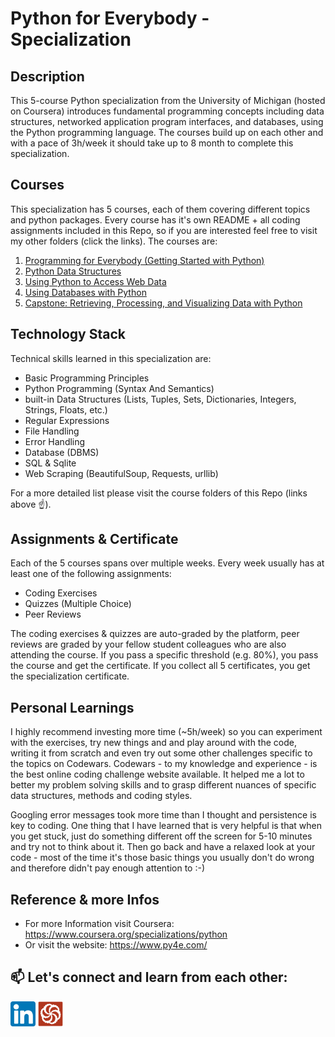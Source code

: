 # Python for Everybody - Specialization

## Description
This 5-course Python specialization from the University of Michigan (hosted on Coursera) introduces fundamental programming concepts including data structures, networked application program interfaces, and databases, using the Python programming language. The courses build up on each other and with a pace of 3h/week it should take up to 8 month to complete this specialization.

## Courses
This specialization has 5 courses, each of them covering different topics and python packages. Every course has it's own README + all coding assignments included in this Repo, so if you are interested feel free to visit my other folders (click the links). The courses are:
1. [Programming for Everybody (Getting Started with Python)](https://github.com/kevin-goetz/Python-for-Everybody-Specialization/tree/main/01_Programming%20for%20Everybody%20(Getting%20Started%20with%20Python))
2. [Python Data Structures](https://github.com/kevin-goetz/Python-for-Everybody-Specialization/tree/main/02_Python%20Data%20Structures)
3. [Using Python to Access Web Data](https://github.com/kevin-goetz/Python-for-Everybody-Specialization/tree/main/03_Using%20Python%20to%20Acess%20Web%20Data)
4. [Using Databases with Python](https://github.com/kevin-goetz/Python-for-Everybody-Specialization/tree/main/04_Using%20Databases%20with%20Python)
5. [Capstone: Retrieving, Processing, and Visualizing Data with Python](https://github.com/kevin-goetz/Python-for-Everybody-Specialization/tree/main/05_Capstone_Retrieving%2C%20Processing%20and%20Visualizing%20Data%20with%20Python)

## Technology Stack
Technical skills learned in this specialization are:
- Basic Programming Principles
- Python Programming (Syntax And Semantics)
- built-in Data Structures (Lists, Tuples, Sets, Dictionaries, Integers, Strings, Floats, etc.)
- Regular Expressions
- File Handling
- Error Handling
- Database (DBMS)
- SQL & Sqlite
- Web Scraping (BeautifulSoup, Requests, urllib)

For a more detailed list please visit the course folders of this Repo (links above ☝️).

## Assignments & Certificate
Each of the 5 courses spans over multiple weeks. Every week usually has at least one of the following assignments:
- Coding Exercises
- Quizzes (Multiple Choice)
- Peer Reviews

The coding exercises & quizzes are auto-graded by the platform, peer reviews are graded by your fellow student colleagues who are also attending the course.
If you pass a specific threshold (e.g. 80%), you pass the course and get the certificate. If you collect all 5 certificates, you get the specialization certificate.

## Personal Learnings
I highly recommend investing more time (~5h/week) so you can experiment with the exercises, try new things and and play around with the code, writing it from scratch and even try out some other challenges specific to the topics on Codewars. Codewars - to my knowledge and experience - is the best online coding challenge website available. It helped me a lot to better my problem solving skills and to grasp different nuances of specific data structures, methods and coding styles.

Googling error messages took more time than I thought and persistence is key to coding. One thing that I have learned that is very helpful is that when you get stuck, just do something different off the screen for 5-10 minutes and try not to think about it. Then go back and have a relaxed look at your code - most of the time it's those basic things you usually don't do wrong and therefore didn't pay enough attention to :-)

## Reference & more Infos
- For more Information visit Coursera: https://www.coursera.org/specializations/python
- Or visit the website: https://www.py4e.com/

## 📫 Let's connect and learn from each other:

[<img src="https://github.com/kevin-goetz/kevin-goetz/blob/main/LinkedIn Logo.png" height="40em" align="center" alt="Connect with Me on LinkedIn" title="Connect with Me on LinkedIn"/>](https://linkedin.com/in/kgötz) [<img src="https://github.com/kevin-goetz/kevin-goetz/blob/main/Codewars Logo.svg" height="40em" align="center" alt="Connect with Me on Codewars" title="Connect with Me on Codewars"/>](https://www.codewars.com/users/kevin-goetz)

